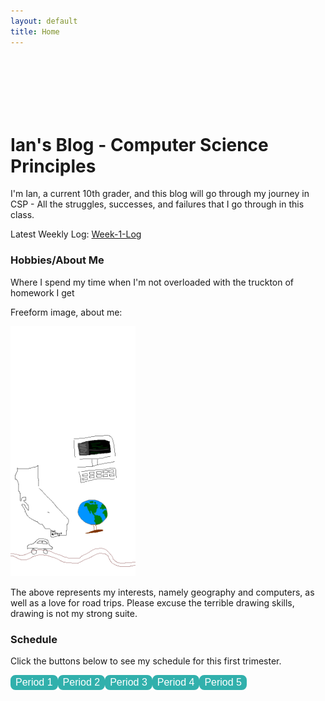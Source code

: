```yaml
---
layout: default
title: Home
---
```


<style>
.button {
    background-color: #31B0AC;
    border-radius: 8px;
    font-size: 16px;
    border: 2px solid #31B0AC;
    transition-duration: 0.4s;
    color: white;
    float: left;
    }
.button:hover {
  background-color: white; 
  color: black;
}
</style>

<h1 style="padding-top: 100px">Ian's Blog - Computer Science Principles</h1>
I'm Ian, a current 10th grader, and this blog will go through my journey in CSP - All the struggles, successes, and failures that I go through in this class.

Latest Weekly Log: [Week-1-Log](log/2023/08/29/Week-2.html)

### Hobbies/About Me
Where I spend my time when I'm not overloaded with the truckton of homework I get
<p>Freeform image, about me: </p>
<img src="images/csp_image_thing.png" alt="Freeform About Me" style="width:200px;height:400px;">
<p>The above represents my interests, namely geography and computers, as well as a love for road trips. Please excuse the terrible drawing skills, drawing is not my strong suite.</p>

### Schedule
<p>Click the buttons below to see my schedule for this first trimester.</p>
<button class="button" type="button" onclick="alert('AP Physics C: Mechanics')">Period 1</button>
<button class="button" type="button" onclick="alert('AP Calculus AB')">Period 2</button>
<button class="button" type="button" onclick="alert('Honors Humanities 1')">Period 3</button>
<button class="button" type="button" onclick="alert('AP Chinese')">Period 4</button>
<button class="button" type="button" onclick="alert('AP Computer Science Principles')">Period 5</button>


